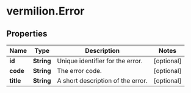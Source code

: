 # vermilion.Error

## Properties

Name | Type | Description | Notes
------------ | ------------- | ------------- | -------------
**id** | **String** | Unique identifier for the error. | [optional] 
**code** | **String** | The error code. | [optional] 
**title** | **String** | A short description of the error. | [optional] 


